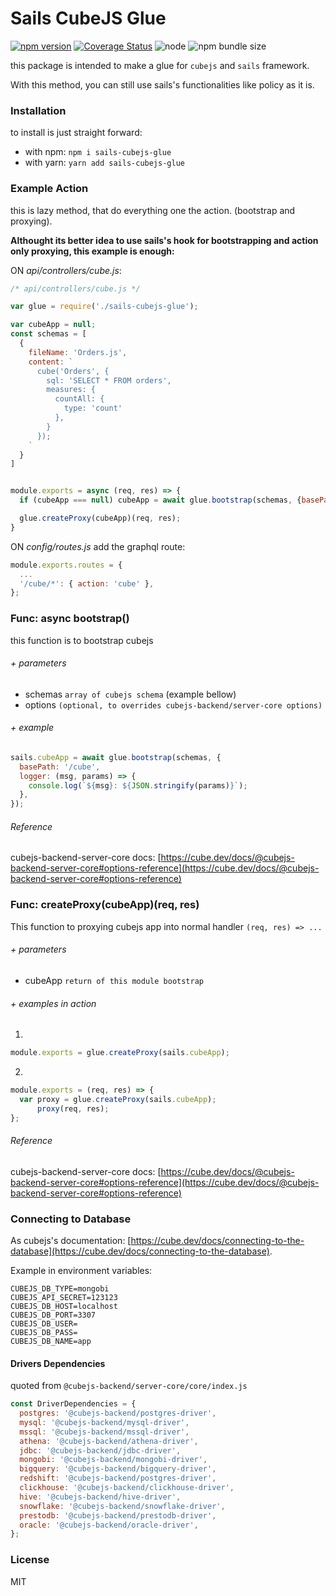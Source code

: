 # Sails CubeJS Glue

[![npm version](https://badge.fury.io/js/sails-cubejs-glue.svg)](https://badge.fury.io/js/sails-cubejs-glue)  [![Coverage Status](https://coveralls.io/repos/github/ryanhs/sails-cubejs-glue/badge.svg?branch=master)](https://coveralls.io/github/ryanhs/sails-cubejs-glue?branch=master)  ![node](https://img.shields.io/node/v/sails-cubejs-glue)  ![npm bundle size](https://img.shields.io/bundlephobia/min/sails-cubejs-glue)

this package is intended to make a glue for `cubejs` and `sails` framework.

With this method, you can still use sails's functionalities like policy as it is.

### Installation

to install is just straight forward:

- with npm: `npm i sails-cubejs-glue`
- with yarn: `yarn add sails-cubejs-glue`



### Example Action

this is lazy method, that do everything one the action. (bootstrap and proxying).

**Althought its better idea to use sails's hook for bootstrapping and action only proxying, this example is enough:**

ON *api/controllers/cube.js*:

```javascript
/* api/controllers/cube.js */

var glue = require('./sails-cubejs-glue');

var cubeApp = null;
const schemas = [
  {
    fileName: 'Orders.js',
    content: `
      cube('Orders', {
        sql: 'SELECT * FROM orders',
        measures: {
          countAll: {
            type: 'count'
          },
        }
      });
    `
  }
]


module.exports = async (req, res) => {
  if (cubeApp === null) cubeApp = await glue.bootstrap(schemas, {basePath: '/cube'});

  glue.createProxy(cubeApp)(req, res);
}

```

ON *config/routes.js* add the graphql route:

```javascript
module.exports.routes = {
  ...
  '/cube/*': { action: 'cube' },
};

```

### Func: async bootstrap()

this function is to bootstrap cubejs

###### + parameters

- schemas `array of cubejs schema` (example bellow)
- options `(optional, to overrides cubejs-backend/server-core options)`

###### + example

```javascript
sails.cubeApp = await glue.bootstrap(schemas, {
  basePath: '/cube',
  logger: (msg, params) => {
    console.log(`${msg}: ${JSON.stringify(params)}`);
  },
});
```

###### Reference

cubejs-backend-server-core docs: [https://cube.dev/docs/@cubejs-backend-server-core#options-reference](https://cube.dev/docs/@cubejs-backend-server-core#options-reference)


### Func: createProxy(cubeApp)(req, res)

This function to proxying cubejs app into normal handler `(req, res) => ...`



###### + parameters

- cubeApp `return of this module bootstrap`

###### + examples in action

1.
```javascript
module.exports = glue.createProxy(sails.cubeApp);
```

2.
```javascript
module.exports = (req, res) => {
  var proxy = glue.createProxy(sails.cubeApp);
      proxy(req, res);
};
```

###### Reference

cubejs-backend-server-core docs: [https://cube.dev/docs/@cubejs-backend-server-core#options-reference](https://cube.dev/docs/@cubejs-backend-server-core#options-reference)



### Connecting to Database

As cubejs's documentation: [https://cube.dev/docs/connecting-to-the-database](https://cube.dev/docs/connecting-to-the-database).

Example in environment variables:
```
CUBEJS_DB_TYPE=mongobi
CUBEJS_API_SECRET=123123
CUBEJS_DB_HOST=localhost
CUBEJS_DB_PORT=3307
CUBEJS_DB_USER=
CUBEJS_DB_PASS=
CUBEJS_DB_NAME=app
```

#### Drivers Dependencies

quoted from `@cubejs-backend/server-core/core/index.js`

```javascript
const DriverDependencies = {
  postgres: '@cubejs-backend/postgres-driver',
  mysql: '@cubejs-backend/mysql-driver',
  mssql: '@cubejs-backend/mssql-driver',
  athena: '@cubejs-backend/athena-driver',
  jdbc: '@cubejs-backend/jdbc-driver',
  mongobi: '@cubejs-backend/mongobi-driver',
  bigquery: '@cubejs-backend/bigquery-driver',
  redshift: '@cubejs-backend/postgres-driver',
  clickhouse: '@cubejs-backend/clickhouse-driver',
  hive: '@cubejs-backend/hive-driver',
  snowflake: '@cubejs-backend/snowflake-driver',
  prestodb: '@cubejs-backend/prestodb-driver',
  oracle: '@cubejs-backend/oracle-driver',
};
```


### License

MIT
